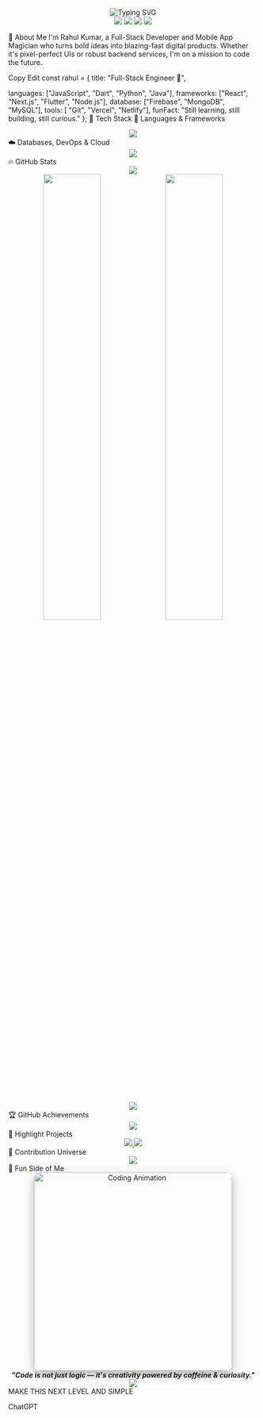 <!-- 🌠 Galactic Hero Banner --> <div align="center"> <img src="https://readme-typing-svg.demolab.com?font=Fira+Code&weight=700&size=32&duration=3000&pause=500&color=00FFFF&center=true&vCenter=true&width=800&lines=🚀+Rahul+Kumar+%7C+Digital+Universe+Creator;💡+Innovating+the+Future+of+Web+%26+Mobile;⚙️+Full-Stack+Engineer+%26+App+Architect;🎯+Turning+Ideas+Into+Impactful+Code" alt="Typing SVG" /> </div>
<!-- 🔗 Social Links --> <div align="center"> <a href="https://github.com/rahulitme"><img src="https://img.shields.io/github/followers/rahulitme?label=GitHub&logo=github&style=for-the-badge&color=black" /></a> <a href="mailto:rahulmandal705071@gmail.com"><img src="https://img.shields.io/badge/Email-Rahul-FF6363?style=for-the-badge&logo=gmail&logoColor=white" /></a> <a href="https://www.linkedin.com/in/rahul-kumar-191473256/"><img src="https://img.shields.io/badge/LinkedIn-rahul--kumar-0A66C2?style=for-the-badge&logo=linkedin" /></a> <a href="https://rahulkumar-portfolio.vercel.app"><img src="https://img.shields.io/badge/Portfolio-Visit-6C63FF?style=for-the-badge&logo=firefox-browser" /></a> </div>
💫 About Me
I'm Rahul Kumar, a Full-Stack Developer and Mobile App Magician who turns bold ideas into blazing-fast digital products. Whether it's pixel-perfect UIs or robust backend services, I'm on a mission to code the future.

Copy
Edit
const rahul = {
  title: "Full-Stack Engineer 🚀",

  languages: ["JavaScript", "Dart", "Python", "Java"],
  frameworks: ["React", "Next.js", "Flutter", "Node.js"],
  database: ["Firebase", "MongoDB", "MySQL"],
  tools: [ "Git", "Vercel", "Netlify"],
  funFact: "Still learning, still building, still curious."
};
🧠 Tech Stack
🚀 Languages & Frameworks
<div align="center"> <img src="https://skillicons.dev/icons?i=js,ts,html,css,react,nextjs,flutter,dart,nodejs,express,python,django,java" /> </div>
☁️ Databases, DevOps & Cloud
<div align="center"> <img src="https://skillicons.dev/icons?i=firebase,mongodb,mysql,,git,github" /> </div>
🔥 GitHub Stats
<div align="center"> <img src="https://github-profile-summary-cards.vercel.app/api/cards/profile-details?username=rahulitme&theme=radical" /> <br /> <img src="https://github-readme-stats.vercel.app/api?username=rahulitme&show_icons=true&theme=radical&count_private=true" width="48%" /> <img src="https://github-readme-streak-stats.herokuapp.com/?user=rahulitme&theme=radical" width="48%" /> <br /> <img src="https://github-readme-stats.vercel.app/api/top-langs/?username=rahulitme&layout=compact&theme=radical" /> </div>
🏆 GitHub Achievements
<div align="center"> <img src="https://github-profile-trophy.vercel.app/?username=rahulitme&theme=dracula&no-frame=true&margin-w=10&column=6" /> </div>
💼 Highlight Projects
<div align="center"> <a href="https://github.com/rahulitme/e-commerce-app"> <img src="https://github-readme-stats.vercel.app/api/pin/?username=rahulitme&repo=e-commerce-app&theme=radical" /> </a> <a href="https://github.com/rahulitme/weather-app"> <img src="https://github-readme-stats.vercel.app/api/pin/?username=rahulitme&repo=weather-app&theme=radical" /> </a> </div>
🌌 Contribution Universe
<div align="center"> <img src="https://github-readme-activity-graph.vercel.app/graph?username=rahulitme&bg_color=0d1117&color=00FFFF&line=00BFFF&point=FFFFFF&area=true&hide_border=true" /> </div>
🎯 Fun Side of Me
<div align="center"> <img src="https://media.giphy.com/media/qgQUggAC3Pfv687qPC/giphy.gif" width="400" style="border-radius: 12px; box-shadow: 0px 8px 20px rgba(0,0,0,0.3);" alt="Coding Animation" /> <br /> <em><strong>"Code is not just logic — it's creativity powered by caffeine & curiosity."</strong></em> </div>
<div align="center"> <img src="https://capsule-render.vercel.app/api?type=waving&color=gradient&height=120&section=footer" /> </div> MAKE THIS NEXT LEVEL AND SIMPLE


ChatGPT
